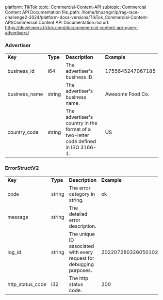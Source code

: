 platform: TikTok
topic: Commercial-Content-API
subtopic: Commercial Content API Documentation
file_path: /home/bhuang/nlp/rag-race-challenge2-2024/platform-docs-versions/TikTok_Commercial-Content-API/Commercial Content API Documentation.md
url: https://developers.tiktok.com/doc/commercial-content-api-query-advertisers/

### Advertiser

|     |     |     |     |
| --- | --- | --- | --- |
| **Key** | **Type** | **Description** | **Example** |
| business\_id | i64 | The advertiser's business ID. | 1755645247067185 |
| business\_name | string | The advertiser's business name. | Awesome Food Co. |
| country\_code | string | The advertiser's country in the format of a two-letter code defined in ISO 3166-1. | US  |

### ErrorStructV2

|     |     |     |     |
| --- | --- | --- | --- |
| **Key** | **Type** | **Description** | **Example** |
| code | string | The error category in string. | ok  |
| message | string | The detailed error description. |     |
| log\_id | string | The unique ID associated with every request for debugging purposes. | 202207280326050102231031430C7E754E |
| http\_status\_code | i32 | The http status code. | 200 |